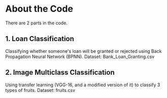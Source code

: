 # About the Code
There are 2 parts in the code.

## 1. Loan Classification
Classifying whether someone's loan will be granted or rejected using Back Propagation Neural Network (BPNN).
Dataset: Bank_Loan_Granting.csv

## 2. Image Multiclass Classification
Using transfer learning (VGG-16, and a modified version of it) to classify 3 types of fruits.
Dataset: fruits.csv
